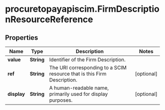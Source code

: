 # procuretopayapiscim.FirmDescriptionResourceReference

## Properties

Name | Type | Description | Notes
------------ | ------------- | ------------- | -------------
**value** | **String** | Identifier of the Firm Description. | 
**ref** | **String** | The URI corresponding to a SCIM resource that is this Firm Description. | [optional] 
**display** | **String** | A human-readable name, primarily used for display purposes. | [optional] 



